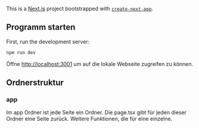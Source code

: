 This is a [Next.js](https://nextjs.org/) project bootstrapped with [`create-next-app`](https://github.com/vercel/next.js/tree/canary/packages/create-next-app).

## Programm starten

First, run the development server:

```bash
npm run dev
```

Öffne [http://localhost:3001](http://localhost:3001) um auf die lokale Webseite zugreifen zu können.


## Ordnerstruktur
### app
Im app Ordner ist jede Seite ein Ordner. Die page.tsx gibt für jeden dieser Ordner eine Seite zurück.
Weitere Funktionen, die für eine einzelne.



